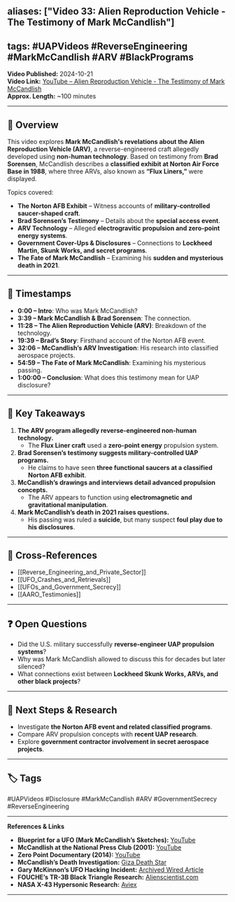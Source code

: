 ## aliases: ["Video 33: Alien Reproduction Vehicle - The Testimony of Mark McCandlish"]

## tags: #UAPVideos #ReverseEngineering #MarkMcCandlish #ARV #BlackPrograms

**Video Published:** 2024-10-21  
**Video Link:** [YouTube – Alien Reproduction Vehicle - The Testimony of Mark McCandlish](https://chatgpt.com/g/g-67baa97585e08191bb015cca779fd47a-uap-gerb-research-assistant/c/INSERT_VIDEO_LINK)  
**Approx. Length:** ~100 minutes

---

## 📌 Overview

This video explores **Mark McCandlish's revelations about the Alien Reproduction Vehicle (ARV)**, a reverse-engineered craft allegedly developed using **non-human technology**. Based on testimony from **Brad Sorensen**, McCandlish describes a **classified exhibit at Norton Air Force Base in 1988**, where three ARVs, also known as **“Flux Liners,”** were displayed.

Topics covered:

- **The Norton AFB Exhibit** – Witness accounts of **military-controlled saucer-shaped craft**.
- **Brad Sorensen’s Testimony** – Details about the **special access event**.
- **ARV Technology** – Alleged **electrogravitic propulsion and zero-point energy systems**.
- **Government Cover-Ups & Disclosures** – Connections to **Lockheed Martin, Skunk Works, and secret programs**.
- **The Fate of Mark McCandlish** – Examining his **sudden and mysterious death in 2021**.

---

## 🎥 Timestamps

- **0:00 – Intro**: Who was Mark McCandlish?
- **3:39 – Mark McCandlish & Brad Sorensen**: The connection.
- **11:28 – The Alien Reproduction Vehicle (ARV)**: Breakdown of the technology.
- **19:39 – Brad’s Story**: Firsthand account of the Norton AFB event.
- **32:06 – McCandlish’s ARV Investigation**: His research into classified aerospace projects.
- **54:59 – The Fate of Mark McCandlish**: Examining his mysterious passing.
- **1:00:00 – Conclusion**: What does this testimony mean for UAP disclosure?

---

## 📝 Key Takeaways

1. **The ARV program allegedly reverse-engineered non-human technology.**
    - The **Flux Liner craft** used a **zero-point energy** propulsion system.
2. **Brad Sorensen’s testimony suggests military-controlled UAP programs.**
    - He claims to have seen **three functional saucers at a classified Norton AFB exhibit**.
3. **McCandlish’s drawings and interviews detail advanced propulsion concepts.**
    - The ARV appears to function using **electromagnetic and gravitational manipulation**.
4. **Mark McCandlish’s death in 2021 raises questions.**
    - His passing was ruled a **suicide**, but many suspect **foul play due to his disclosures**.

---

## 🔗 Cross-References

- [[Reverse_Engineering_and_Private_Sector]]
- [[UFO_Crashes_and_Retrievals]]
- [[UFOs_and_Government_Secrecy]]
- [[AARO_Testimonies]]

---

## ❓ Open Questions

- Did the U.S. military successfully **reverse-engineer UAP propulsion systems**?
- Why was Mark McCandlish allowed to discuss this for decades but later silenced?
- What connections exist between **Lockheed Skunk Works, ARVs, and other black projects**?

---

## 🔮 Next Steps & Research

- Investigate **the Norton AFB event and related classified programs**.
- Compare ARV propulsion concepts with **recent UAP research**.
- Explore **government contractor involvement in secret aerospace projects**.

---

## 🏷️ Tags

#UAPVideos #Disclosure #MarkMcCandlish #ARV #GovernmentSecrecy #ReverseEngineering

---

**References & Links**

- **Blueprint for a UFO (Mark McCandlish’s Sketches):** [YouTube](https://www.youtube.com/watch?v=ua0MMXJl3FM)
- **McCandlish at the National Press Club (2001):** [YouTube](https://www.youtube.com/watch?v=4DrcG7VGgQU&t=4408s)
- **Zero Point Documentary (2014):** [YouTube](https://www.youtube.com/watch?v=afLsRsd5roY)
- **McCandlish’s Death Investigation:** [Giza Death Star](https://gizadeathstar.com/2021/05/the-sad-and-mysterious-death-of-ufologist-mark-mccandlish/)
- **Gary McKinnon’s UFO Hacking Incident:** [Archived Wired Article](https://web.archive.org/web/20160306030249/https://www.wired.com/2006/06/ufo-hacker-tells-what-he-found/)
- **FOUCHE’s TR-3B Black Triangle Research:** [Alienscientist.com](https://alienscientist.com/fouche.html)
- **NASA X-43 Hypersonic Research:** [Aviex](https://aviex.goflexair.com/blog/fastest-planes-in-the-world#:~:text=The%20NASA%20X%2D43%20holds,of%20air%2Dbreathing%20scramjet%20engines.)

---
